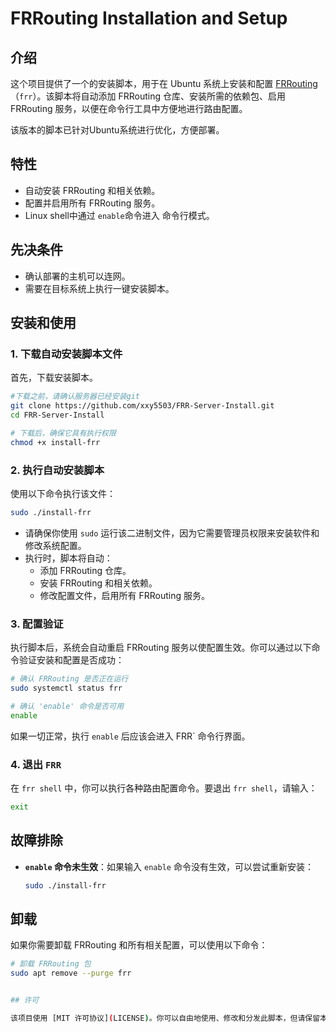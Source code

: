 # FRRouting Installation and Setup

## 介绍

这个项目提供了一个的安装脚本，用于在 Ubuntu 系统上安装和配置 [FRRouting](https://frrouting.org/)（`frr`）。该脚本将自动添加 FRRouting 仓库、安装所需的依赖包、启用 FRRouting 服务，以便在命令行工具中方便地进行路由配置。

该版本的脚本已针对Ubuntu系统进行优化，方便部署。

## 特性

- 自动安装 FRRouting 和相关依赖。
- 配置并启用所有 FRRouting 服务。
- Linux shell中通过 `enable`命令进入 命令行模式。

## 先决条件

- 确认部署的主机可以连网。
- 需要在目标系统上执行一键安装脚本。

## 安装和使用

### 1. 下载自动安装脚本文件

首先，下载安装脚本。

```bash
#下载之前，请确认服务器已经安装git
git clone https://github.com/xxy5503/FRR-Server-Install.git
cd FRR-Server-Install
```

```bash
# 下载后，确保它具有执行权限
chmod +x install-frr
```

### 2. 执行自动安装脚本

使用以下命令执行该文件：

```bash
sudo ./install-frr
```

- 请确保你使用 `sudo` 运行该二进制文件，因为它需要管理员权限来安装软件和修改系统配置。
- 执行时，脚本将自动：
  - 添加 FRRouting 仓库。
  - 安装 FRRouting 和相关依赖。
  - 修改配置文件，启用所有 FRRouting 服务。

### 3. 配置验证

执行脚本后，系统会自动重启 FRRouting 服务以使配置生效。你可以通过以下命令验证安装和配置是否成功：

```bash
# 确认 FRRouting 是否正在运行
sudo systemctl status frr

# 确认 'enable' 命令是否可用
enable
```

如果一切正常，执行 `enable` 后应该会进入 FRR` 命令行界面。

### 4. 退出 `FRR`

在 `frr shell` 中，你可以执行各种路由配置命令。要退出 `frr shell`，请输入：

```bash
exit
```

## 故障排除


- **`enable` 命令未生效**：如果输入 `enable` 命令没有生效，可以尝试重新安装：

  ```bash
  sudo ./install-frr
  ```


## 卸载

如果你需要卸载 FRRouting 和所有相关配置，可以使用以下命令：

```bash
# 卸载 FRRouting 包
sudo apt remove --purge frr 


## 许可

该项目使用 [MIT 许可协议](LICENSE)。你可以自由地使用、修改和分发此脚本，但请保留本许可声明。
